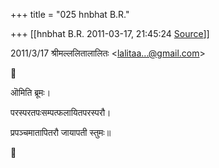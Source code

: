 +++
title = "025 hnbhat B.R."

+++
[[hnbhat B.R.	2011-03-17, 21:45:24 [Source](https://groups.google.com/g/samskrita/c/pWNFDE7apiw)]]



  
  

2011/3/17 श्रीमल्ललितालालितः \<[lalitaa...@gmail.com]()\>



  
ऒमिति ब्रूमः।

  

परस्परतपःसम्पत्फलायितपरस्परौ।

प्रपञ्चमातापितरौ जायापती स्तुमः॥



